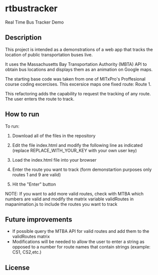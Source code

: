 # rtbustracker
Real Time Bus Tracker Demo

## Description
This project is intended as a demonstrations of a web app that tracks the location of
public transportation buses live.

It uses the Massachusetts Bay Transportation Authority (MBTA) API to obtain bus locations
and displays them as an animation on Google maps.

The starting base code was taken from one of MITxPro's Proffesional course coding excercises.
This excersice maps one fixed route: Route 1.

This refactoring adds the capability to request the tracking of any route. The user enters
the route to track.

## How to run
To run:
1. Download all of the files in the repository
2. Edit the file index.html and modify the following line as indicated
    (replace REPLACE_WITH_YOUR_KEY with your own user key)

    <script src="http://maps.google.com/maps/api/js?REPLACE_WITH_YOUR_KEY"></script>

3. Load the index.html file into your browser
4. Enter the route you want to track (form demonstartion purposes only routes 1 and 9 are valid)
5. Hit the "Enter" button


NOTE: If you want to add more valid routes, check with MTBA which numbers are valid and modify
      the matrix variable validRoutes in mapanimation.js to include the routes you want to track

## Future improvements
- If possible query the MTBA API for valid routes and add them to the validRoutes matrix
- Modifications will be needed to allow the user to enter a string as opposed to a number for
  route names that contain strings (example: CS1, CS2,etc.)

## License